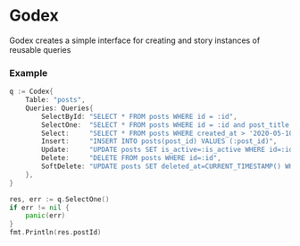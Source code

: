 # Godex

Godex creates a simple interface for creating and story instances of reusable queries

### Example 

```go
q := Codex{
    Table: "posts",
    Queries: Queries{
        SelectById: "SELECT * FROM posts WHERE id = :id",
        SelectOne:  "SELECT * FROM posts WHERE id = :id and post_title = :post_title",
        Select:     "SELECT * FROM posts WHERE created_at > '2020-05-10 12:23:43'",
        Insert:     "INSERT INTO posts(post_id) VALUES (:post_id)",
        Update:     "UPDATE posts SET is_active=:is_active WHERE id=:id",
        Delete:     "DELETE FROM posts WHERE id=:id",
        SoftDelete: "UPDATE posts SET deleted_at=CURRENT_TIMESTAMP() WHERE id=:id",
    },
}

res, err := q.SelectOne()
if err != nil {
	panic(err)
}
fmt.Println(res.postId)
```